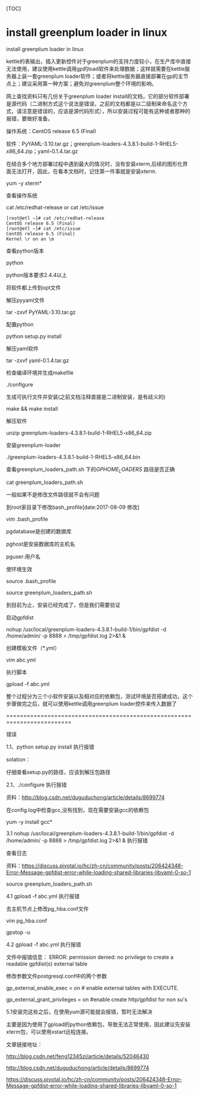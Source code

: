 [TOC]

# install greenplum loader in linux



install greenplum loader in linux

kettle的表输出，插入更新控件对于greenplum的支持力度较小，在生产库中直接无法使用，建议使用kettle调用gp的load软件来处理数据；这样就需要在kettle服务器上装一套greenplum loader软件；或者将kettle服务器直接部署在gp的主节点上；建议采用第一种方案；避免对greenplum整个环境的影响。

网上查找资料只有几份关于greenplum loader install的文档，它的部分软件部署是源代码（二进制方式这个说法是错误，之前的文档都是以二级制来命名这个方式，请注意是错误的，应该是源代码形式），所以安装过程可能有这种或者那种的报错，要做好准备。

操作系统：CentOS release 6.5 (Final)

软件：PyYAML-3.10.tar.gz；greenplum-loaders-4.3.8.1-build-1-RHEL5-x86_64.zip；yaml-0.1.4.tar.gz

在结合多个地方部署过程中遇到最大的情况时，没有安装xterm,后续的图形化界面无法打开，因此，在看本文档时，记住第一件事就是安装xterm.

yum -y xterm*

查看操作系统

cat /etc/redhat-release or cat /etc/issue

```
[root@etl ~]# cat /etc/redhat-release 
CentOS release 6.5 (Final)
[root@etl ~]# cat /etc/issue
CentOS release 6.5 (Final)
Kernel \r on an \m
```



查看python版本

python

python版本要求2.4.4以上

将软件都上传到opt文件

解压pyyaml文件

tar -zxvf PyYAML-3.10.tar.gz

配置python

python setup.py install

解压yaml软件

tar -zxvf yaml-0.1.4.tar.gz

检查编译环境并生成makefile

./configure

生成可执行文件并安装(之前文档注释直接是二进制安装，是有歧义的)

make && make install 

解压软件

unzip greenplum-loaders-4.3.8.1-build-1-RHEL5-x86_64.zip

安装greenplum-loader

./greenplum-loaders-4.3.8.1-build-1-RHEL5-x86_64.bin 

查看greenplum_loaders_path.sh 下的$GPHOME_LOADERS$ 路径是否正确

cat greenplum_loaders_path.sh 

一般如果不是修改文件路径就不会有问题

到root家目录下修改bash_profile[date:2017-08-09 修改]

vim .bash_profile

pgdatabase是创建的数据库

pghost是安装数据库的主机名

pguser:用户名

使环境生效

source .bash_profile

source greenplum_loaders_path.sh 

到目前为止，安装已经完成了，但是我们需要验证

启动gpfdist

nohup /usr/local/greenplum-loaders-4.3.8.1-build-1/bin/gpfdist -d /home/admin/ -p 8888 > /tmp/gpfdist.log 2>&1 &

创建模板文件（*.yml）

vim abc.yml 

执行脚本

gpload -f abc.yml 

整个过程分为三个小软件安装以及相对应的依赖包，测试环境是否搭建成功，这个步骤做完之后，就可以使用kettle调用greenplum loader控件来传入数据了

=========================================================================

错误

1.1、python setup.py install 执行报错

solation：

仔细查看setup.py的路径，应该到解压包路径

2.1、./configure 执行报错

资料：<http://blog.csdn.net/duguduchong/article/details/8699774>

在config.log中检查gcc,没有找到，现在需要安装gcc的依赖包

yum -y install gcc*

3.1 nohup /usr/local/greenplum-loaders-4.3.8.1-build-1/bin/gpfdist -d /home/admin/ -p 8888 > /tmp/gpfdist.log 2>&1 & 执行报错

查看日志

资料：<https://discuss.pivotal.io/hc/zh-cn/community/posts/206424348-Error-Message-gpfdist-error-while-loading-shared-libraries-libyaml-0-so-1>

source greenplum_loaders_path.sh 

4.1 gpload -f abc.yml  执行报错

去主机节点上修改pg_hba.conf文件

vim pg_hba.conf

gpstop -u

4.2 gpload -f abc.yml  执行报错

文件中报错信息： ERROR:  permission denied: no privilege to create a readable gpfdist(s) external table

修改参数文件postgresql.conf中的两个参数

gp_external_enable_exec = on   # enable external tables with EXECUTE.

gp_external_grant_privileges = on  #enable create http/gpfdist for non su's

5.1安装完这些之后，在使用yum源可能就会报错，暂时无法解决

主要是因为使用了gpload的python依赖包，导致无法正常使用，因此建议先安装xterm包，可以使用xstart远程连接。

文章链接地址：

<http://blog.csdn.net/feng12345zi/article/details/52046430>

<http://blog.csdn.net/duguduchong/article/details/8699774>

<https://discuss.pivotal.io/hc/zh-cn/community/posts/206424348-Error-Message-gpfdist-error-while-loading-shared-libraries-libyaml-0-so-1>